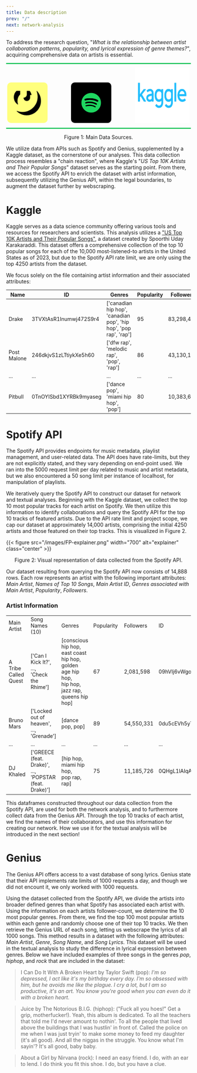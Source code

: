 ```yaml
---
title: Data description
prev: "/"
next: network-analysis
---
```


To address the research question, "*What is the relationship between artist collaboration patterns, popularity, and lyrical expression of genre themes?*", acquiring comprehensive data on artists is essential.

<div style="text-align: center;">
    <div style="border-top: 3px solid #22c55e; margin-bottom: 10px;"></div>
    <a href="https://docs.genius.com" style="margin-right: 60px; display: inline-block;"><img src="/images/genius-logo.webp" alt="Genius Lyrics" width="110" height="110" style="border-radius: 10px;"></a>
    <a href="https://developer.spotify.com/documentation/web-api" style="margin-right: 60px; display: inline-block;"><img src="/images/spotify-logo.png" alt="Spotify" width="110" height="110" style="border-radius: 10px;"></a>
    <a href="https://www.kaggle.com/datasets/spoorthiuk/us-top-10k-artists-and-their-popular-songs" style="display: inline-block;"><img src="/images/kaggle-logo.webp" alt="Kaggle" width="150" height="150"></a>
    <div style="border-bottom: 3px solid #22c55e; margin-top: 10px;"></div>
</div>
<p style="text-align: center;">Figure 1: Main Data Sources.</p>

We utilize data from APIs such as Spotify and Genius, supplemented by a Kaggle dataset, as the cornerstone of our analyses. This data collection process resembles a "chain reaction", where Kaggle's "*US Top 10K Artists and Their Popular Songs*" dataset serves as the starting point. From there, we access the Spotify API to enrich the dataset with artist information, subsequently utilizing the Genius API, within the legal boundaries, to augment the dataset further by webscraping.

# Kaggle 
Kaggle serves as a data science community offering various tools and resources for researchers and scientists. This analysis utilizes a ["US Top 10K Artists and Their Popular Songs"](https://www.kaggle.com/datasets/spoorthiuk/us-top-10k-artists-and-their-popular-songs), a dataset created by Spoorthi Uday Karakaraddi. This dataset offers a comprehensive collection of the top 10 popular songs for each of the 10,000 most-listened-to artists in the United States as of 2023, but due to the Spotify API rate limit, we are only using the top 4250 artists from the dataset.

We focus solely on the file containing artist information and their associated attributes:

| Name          | ID                    | Genres                                            | Popularity | Followers |
|---------------|-----------------------|---------------------------------------------------|------------|-----------|
| Drake         | 3TVXtAsR1Inumwj472S9r4 | ['canadian hip hop', 'canadian pop', 'hip hop', 'pop rap', 'rap'] | 95         | 83,298,497|
| Post Malone   | 246dkjvS1zLTtiykXe5h60 | ['dfw rap', 'melodic rap', 'pop', 'rap']          | 86         | 43,130,108|
| ...           | ...                   | ...                                               | ...        | ...       |
| Pitbull       | 0TnOYISbd1XYRBk9myaseg | ['dance pop', 'miami hip hop', 'pop']             | 80         | 10,383,655|


# Spotify API
The Spotify API provides endpoints for music metadata, playlist management, and user-related data. The API does have rate-limits, but they are not explicitly stated, and they vary depending on end-point used. We ran into the 5000 request limit per day related to music and artist metadata, but we also encountered a 50 song limit per instance of localhost, for manipulation of playlists.

We iteratively query the Spotify API to construct our dataset for network and textual analyses. Beginning with the Kaggle dataset, we collect the top 10 most popular tracks for each artist on Spotify. We then utilize this information to identify collaborations and query the Spotify API for the top 10 tracks of featured artists. Due to the API rate limit and project scope, we cap our dataset at approximately 14,000 artists, comprising the initial 4250 artists and those featured on their top tracks. This is visualized in Figure 2.

{{< figure src="/images/FP-explainer.png" width="700" alt="explainer" class="center" >}}
<p style="text-align: center;">Figure 2: Visual representation of data collected from the Spotify API.</p>

Our dataset resulting from querying the Spotify API now consists of 14,888 rows. Each row represents an artist with the following important attributes: *Main Artist*, *Names of Top 10 Songs*, *Main Artist ID*, *Genres associated with Main Artist*, *Popularity*, *Followers*. 

### Artist Information

<table>
  <tr>
    <td style="padding-right: 10px;">Main Artist</td>
    <td style="padding-right: 10px;">Song Names (10)</td>
    <td style="padding-right: 10px;">Genres</td>
    <td style="padding-right: 10px;">Popularity</td>
    <td style="padding-right: 10px;">Followers</td>
    <td>ID</td>
  </tr>
  <tr>
    <td>A Tribe Called Quest</td>
    <td>['Can I Kick It?', <br>..., <br>'Check the Rhime']</td>
    <td>[conscious hip hop,<br>east coast hip hop,<br>golden age hip hop,<br>hip hop,<br>jazz rap,<br>queens hip hop]</td>
    <td>67</td>
    <td>2,081,598</td>
    <td>09hVIj6vWgoCDtT03h8ZCa</td>
  </tr>
  <tr>
    <td>Bruno Mars</td>
    <td>['Locked out of heaven', <br>..., <br>'Grenade']</td>
    <td>[dance pop, pop]</td>
    <td>89</td>
    <td>54,550,331</td>
    <td>0du5cEVh5yTK9QJze8zA0C</td>
  </tr>
  <tr>
    <td>...</td>
    <td>...</td>
    <td>...</td>
    <td>...</td>
    <td>...</td>
    <td>...</td>
  </tr>
  <tr>
    <td>DJ Khaled</td>
    <td>['GREECE (feat. Drake)', <br>..., <br>'POPSTAR (feat. Drake)']</td>
    <td>[hip hop, <br>miami hip hop, <br>pop rap, rap]</td>
    <td>75</td>
    <td>11,185,726</td>
    <td>0QHgL1lAIqAw0HtD7YldmP</td>
  </tr>
</table>


This dataframes constructed throughout our data collection from the Spotify API, are used for both the network analysis, and to furthermore collect data from the Genius API. Through the top 10 tracks of each artist, we find the names of their collaborators, and use this information for creating our network. How we use it for the textual analysis will be introduced in the next section! 

# Genius 
The Genius API offers access to a vast database of song lyrics. Genius state that their API implements rate limits of 1000 requests a day, and though we did not encount it, we only worked with 1000 requests.

Using the dataset collected from the Spotify API, we divide the artists into broader defined genres than what Spotify has associated each artist with. Using the information on each artists follower-count, we determine the 10 most popular genres. From there, we find the top 100 most popular artists within each genre and randomly choose one of their top 10 tracks. We then retrieve the Genius URL of each song, letting us webscrape the lyrics of all 1000 songs. This method results in a dataset with the following attributes: *Main Artist*, *Genre*, *Song Name*, and *Song Lyrics*. This dataset will be used in the textual analysis to study the difference in lyrical expression between genres. Below we have included examples of three songs in the genres *pop*, *hiphop*, and *rock* that are included in the dataset: 

> I Can Do It With A Broken Heart by Taylor Swift (pop): *I'm so depressed, I act like it's my birthday every day. I'm so obsessed with him, but he avoids me like the plague. I cry a lot, but I am so productive, it's an art. You know you're good when you can even do it with a broken heart.*

> Juice by The Notorious B.I.G. (hiphop): ("Fuck all you hoes!" Get a grip, motherfucker!). Yeah, this album is dedicated. To all the teachers that told me I'd never amount to nothin'. To all the people that lived above the buildings that I was hustlin' in front of. Called the police on me when I was just tryin' to make some money to feed my daughter (it's all good). And all the niggas in the struggle. You know what I'm sayin'? It's all good, baby baby. 

> About a Girl by Nirvana (rock): I need an easy friend. I do, with an ear to lend. I do think you fit this shoe. I do, but you have a clue.
